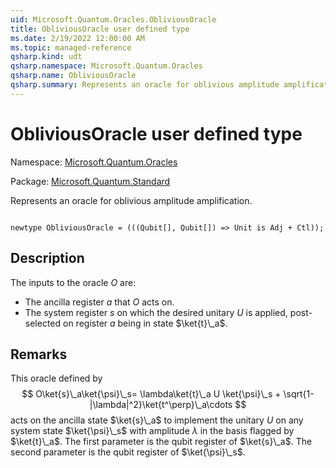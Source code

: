 ```yaml
---
uid: Microsoft.Quantum.Oracles.ObliviousOracle
title: ObliviousOracle user defined type
ms.date: 2/19/2022 12:00:00 AM
ms.topic: managed-reference
qsharp.kind: udt
qsharp.namespace: Microsoft.Quantum.Oracles
qsharp.name: ObliviousOracle
qsharp.summary: Represents an oracle for oblivious amplitude amplification.
---
```


# ObliviousOracle user defined type

Namespace: [Microsoft.Quantum.Oracles](xref:Microsoft.Quantum.Oracles)

Package: [Microsoft.Quantum.Standard](https://nuget.org/packages/Microsoft.Quantum.Standard)


Represents an oracle for oblivious amplitude amplification.

```qsharp

newtype ObliviousOracle = (((Qubit[], Qubit[]) => Unit is Adj + Ctl));
```



## Description

The inputs to the oracle $O$ are:- The ancilla register $a$ that $O$ acts on.- The system register $s$ on which the desired unitary $U$ is applied, post-selected on register $a$ being in state $\ket{t}\_a$.

## Remarks

This oracle defined by$$O\ket{s}\_a\ket{\psi}\_s= \lambda\ket{t}\_a U \ket{\psi}\_s + \sqrt{1-|\lambda|^2}\ket{t^\perp}\_a\cdots$$acts on the ancilla state $\ket{s}\_a$ to implement the unitary $U$ on any system state $\ket{\psi}\_s$ with amplitude $\lambda$ in the basis flagged by $\ket{t}\_a$.The first parameter is the qubit register of $\ket{s}\_a$. The second parameter is the qubit register of $\ket{\psi}\_s$.